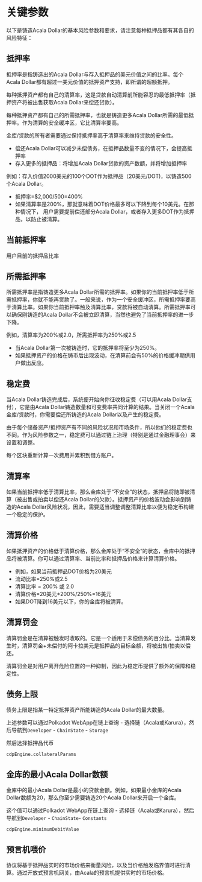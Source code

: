 # 关键参数

以下是铸造Acala Dollar的基本风险参数和要求，请注意每种抵押品都有其各自的风险特征：

## 抵押率&#x20;

抵押率是指铸造出的Acala Dollar与存入抵押品的美元价值之间的比率。每个Acala Dollar都有超过一美元价值的抵押资产支持，即所谓的超额抵押。&#x20;

每种抵押资产都有自己的清算率，这是贷款自动清算前所能容忍的最低抵押率（抵押资产将被出售获取Acala Dollar来偿还贷款）。&#x20;

每种抵押资产都有自己的所需抵押率，也就是铸造更多Acala Dollar所需的最低抵押率。作为清算的安全缓冲区，它比清算率要高。&#x20;

金库/贷款的所有者需要通过保持抵押率高于清算率来维持贷款的安全性。&#x20;

* 偿还Acala Dollar可以减少未偿债务，在抵押品数量不变的情况下，会提高抵押率&#x20;
* 存入更多的抵押品：将增加Acala Dollar贷款的资产数额，并将增加抵押率&#x20;

例如：存入价值2000美元的100个DOT作为抵押品（20美元/DOT)，以铸造500个Acala Dollar。&#x20;

* 抵押率=$2,000/500=400%
* 如果清算率是200%，那就意味着DOT价格最多可以下降到每个10美元。在那种情况下， 用户需要提前偿还部分Acala Dollar，或者存入更多DOT作为抵押品，以防止被清算。&#x20;

## 当前抵押率&#x20;

用户目前的抵押品比率&#x20;

## 所需抵押率&#x20;

所需抵押率是指铸造更多Acala Dollar所需的抵押率。如果你的当前抵押率低于所需抵押率，你就不能再贷款了。一般来说，作为一个安全缓冲区，所需抵押率要高于清算比率。如果你当前抵押率触及清算比率，贷款将被自动清算。所需抵押率可以确保刚铸造的Acala Dollar不会被立即清算，当然也避免了当前抵押率的进一步下降。&#x20;

例如，清算率为200%或2.0，所需抵押率为250%或2.5&#x20;

* 当Acala Dollar第一次被铸造时，它的抵押率将至少为250%。&#x20;
* 如果抵押资产的价格在铸币后出现波动，在清算前会有50%的价格缓冲期供用户做出反应。&#x20;

## 稳定费&#x20;

当Acala Dollar铸造完成后，系统便开始向你征收稳定费（可以用Acala Dollar支付），它是由Acala Dollar铸造数量和可变费率共同计算的结果。当关闭一个Acala金库/贷款时，你需要偿还所铸造的Acala Dollar以及产生的稳定费。&#x20;

由于每个储备资产/抵押资产有不同的风险状况和市场条件，所以他们的稳定费也不同。作为风险参数之一，稳定费可以通过链上治理（特别是通过金融理事会）来设置和调整。&#x20;

每个区块重新计算一次费用并累积到借方账户。&#x20;

## 清算率&#x20;

如果当前抵押率低于清算比率，那么金库处于“不安全”的状态，抵押品将随即被清算（被出售或拍卖以偿还Acala Dollar的欠款）。抵押资产的价格波动会影响到铸造的Acala Dollar风险状况，因此，需要适当调整调整清算比率以便为稳定币构建一个稳定的保护。&#x20;

## 清算价格&#x20;

如果抵押资产的价格低于清算价格，那么金库处于“不安全”的状态，金库中的抵押品将被清算。你可以通过清算率、当前比率和抵押品价格来计算清算价格。&#x20;

* 例如，如果当前抵押品DOT价格为20美元&#x20;
* 流动比率=250%或2.5&#x20;
* 清算比率 = 200% 或 2.0&#x20;
* 清算价格=20美元\*200%/250%=16美元&#x20;
* 如果DOT降到16美元以下，你的金库将被清算。&#x20;

## 清算罚金    &#x20;

清算罚金是在清算被触发时收取的。它是一个适用于未偿债务的百分比。当清算发生时，清算罚金+未偿付的阿卡拉美元是抵押品的目标金额，将被出售/拍卖以偿还。&#x20;

清算罚金是对用户离开危险位置的一种抑制，因此为稳定币提供了额外的保障和稳定性。&#x20;

## 债务上限&#x20;

债务上限是指某一特定抵押资产所能铸造的Acala Dollar的最大数量。&#x20;

上述参数可以通过Polkadot WebApp在链上查询 - 选择链（Acala或Karura），然后导航到`Developer` - `ChainState` - `Storage`

然后选择抵押品代币&#x20;

```
cdpEngine.collateralParams 
```

## 金库的最小Acala Dollar数额&#x20;

金库中的最小Acala Dollar是最小的贷款金额。例如，如果最小金库的Acala Dollar数额为20，那么你至少需要铸造20个Acala Dollar来开启一个金库。&#x20;

这个值可以通过Polkadot WebApp在链上查询 - 选择链（Acala或Karura），然后导航到`Developer` - `ChainState`- `Constants`

```
cdpEngine.minimumDebitValue
```

## 预言机喂价

协议将基于抵押品实时的市场价格来衡量风险，以及当价格触发临界值时进行清算。通过开放式预言机网关，由Acala的预言机提供实时的市场价格。
